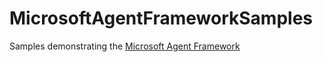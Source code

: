 # MicrosoftAgentFrameworkSamples
Samples demonstrating the [Microsoft Agent Framework](https://github.com/microsoft/agent-framework)
